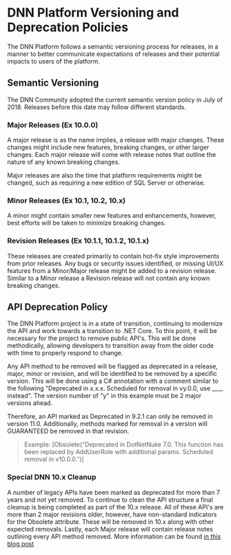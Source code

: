 # DNN Platform Versioning and Deprecation Policies
The DNN Platform follows a semantic versioning process for releases, in a manner to better communicate expectations of releases and their potential impacts to users of the platform.

## Semantic Versioning
The DNN Community adopted the current semantic version policy in July of 2018.  Releases before this date may follow different standards.

### Major Releases (Ex 10.0.0)
A major release is as the name implies, a release with major changes.  These changes might include new features, breaking changes, or other larger changes.  Each major release will come with release notes that outline the nature of any known breaking changes.

Major releases are also the time that platform requirements might be changed, such as requiring a new edition of SQL Server or otherwise.

### Minor Releases (Ex 10.1, 10.2, 10.x)
A minor might contain smaller new features and enhancements, however, best efforts will be taken to minimize breaking changes.

### Revision Releases (Ex 10.1.1, 10.1.2, 10.1.x)
These releases are created primarily to contain hot-fix style improvements from prior releases.  Any bugs or security issues identified, or missing UI/UX features from a Minor/Major release might be added to a revision release.  Similar to a Minor release a Revision release will not contain any known breaking changes.

## API Deprecation Policy
The DNN Platform project is in a state of transition, continuing to modernize the API and work towards a transition to .NET Core.  To this point, it will be necessary for the project to remove public API's.  This will be done methodically, allowing developers to transition away from the older code with time to properly respond to change.

Any API method to be removed will be flagged as deprecated in a release, major, minor or revision, and will be identified to be removed by a specific version.  This will be done using a C# annotation with a comment similar to the following "Deprecated in x.x.x.  Scheduled for removal in vy.0.0, use ____ instead".  The version number of "y" in this example must be 2 major versions ahead.  

Therefore, an API marked as Deprecated in 9.2.1 can only be removed in version 11.0.  Additionally, methods marked for removal in a version will GUARANTEED be removed in that revision.
> Example: [Obsolete("Deprecated in DotNetNuke 7.0. This function has been replaced by AddUserRole with additional params. Scheduled removal in v10.0.0.")]

### Special DNN 10.x Cleanup
A number of legacy APIs have been marked as deprecated for more than 7 years and not yet removed.  To continue to clean the API structure a final cleanup is being completed as part of the 10.x release.  All of these API's are more than 2 major revisions older, however, have non-standard indicators for the Obsolete attribute.  These will be removed in 10.x along with other expected removals.
Lastly, each Major release will contain release notes outlining every API method removed.  More information can be found [in this blog post](https://www.dnnsoftware.com/community-blog/cid/156712/moving-forward-dnn-platform-100-growing-pains-lead-to-improvement)



